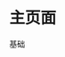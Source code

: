 
# 主页面

<router-link to="/roadmap/Python/basic">基础</router-link>

<MarkdownModal>
<!--@include: @/roadmap/Python/basic.md-->
</MarkdownModal>

